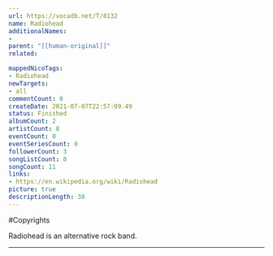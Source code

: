 ```yaml
---
url: https://vocadb.net/T/8132
name: Radiohead
additionalNames: 
- 
parent: "[[human-original]]"
related:

mappedNicoTags:
- Radiohead
newTargets:
- all
commentCount: 0
createDate: 2021-07-07T22:57:09.49
status: Finished
albumCount: 2
artistCount: 8
eventCount: 0
eventSeriesCount: 0
followerCount: 3
songListCount: 0
songCount: 11
links: 
- https://en.wikipedia.org/wiki/Radiohead
picture: true
descriptionLength: 38
---
```


#Copyrights

Radiohead is an alternative rock band.

---

